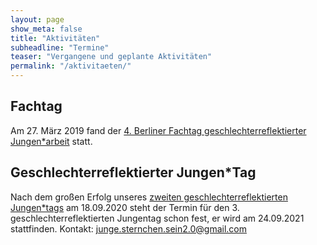 ```yaml
---
layout: page
show_meta: false
title: "Aktivitäten"
subheadline: "Termine"
teaser: "Vergangene und geplante Aktivitäten"
permalink: "/aktivitaeten/"
---
```


## Fachtag
Am 27. März 2019 fand der [4. Berliner Fachtag geschlechterreflektierter Jungen&#42;arbeit](/berlin/aktivitaeten/fachtag-2019) statt.

## Geschlechterreflektierter Jungen&#42;Tag
Nach dem großen Erfolg unseres [zweiten geschlechterreflektierten Jungen&#42;tags](http://demokratie-in-der-mitte.de/geschlechterreflektierte-jungenarbeit/) am 18.09.2020 steht der Termin für den 3. geschlechterreflektierten Jungentag schon fest, er wird am 24.09.2021 stattfinden. Kontakt: junge.sternchen.sein2.0@gmail.com